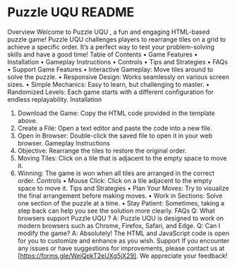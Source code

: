 # Puzzle UQU  README
Overview
Welcome to Puzzle UQU  , a fun and engaging HTML-based puzzle game! Puzzle UQU  challenges players to rearrange tiles on a grid to achieve a specific order. It’s a perfect way to test your problem-solving skills and have a good time!
Table of Contents
•	Game Features
•	Installation
•	Gameplay Instructions
•	Controls
•	Tips and Strategies
•	FAQs
•	Support
Game Features
•	Interactive Gameplay: Move tiles around to solve the puzzle.
•	Responsive Design: Works seamlessly on various screen sizes.
•	Simple Mechanics: Easy to learn, but challenging to master.
•	Randomized Levels: Each game starts with a different configuration for endless replayability.
Installation
1.	Download the Game: Copy the HTML code provided in the template above.
2.	Create a File: Open a text editor and paste the code into a new file.
3.	Open in Browser: Double-click the saved file to open it in your web browser.
Gameplay Instructions
1.	Objective: Rearrange the tiles to restore the original order.
2.	Moving Tiles: Click on a tile that is adjacent to the empty space to move it.
3.	Winning: The game is won when all tiles are arranged in the correct order.
Controls
•	Mouse Click: Click on a tile adjacent to the empty space to move it.
Tips and Strategies
•	Plan Your Moves: Try to visualize the final arrangement before making moves.
•	Work in Sections: Solve one section of the puzzle at a time.
•	Stay Patient: Sometimes, taking a step back can help you see the solution more clearly.
FAQs
Q: What browsers support Puzzle UQU  ?
A: Puzzle UQU  is designed to work on modern browsers such as Chrome, Firefox, Safari, and Edge.
Q: Can I modify the game?
A: Absolutely! The HTML and JavaScript code is open for you to customize and enhance as you wish.
Support
If you encounter any issues or have suggestions for improvements, please contact us at [https://forms.gle/WejQpkT2eUXg5jX29]. We appreciate your feedback!

